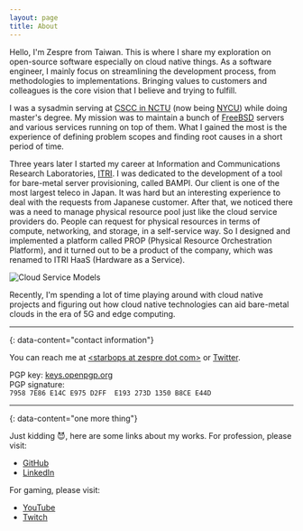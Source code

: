 ```yaml
---
layout: page
title: About
---
```

Hello, I'm Zespre from Taiwan. This is where I share my exploration on
open-source software especially on cloud native things. As a software engineer,
I mainly focus on streamlining the development process, from methodologies to
implementations. Bringing values to customers and colleagues is the core vision
that I believe and trying to fulfill.

I was a sysadmin serving at [CSCC in NCTU](https://it.cs.nycu.edu.tw) (now
being [NYCU](https://www.nycu.edu.tw/en/)) while doing master's degree. My
mission was to maintain a bunch of [FreeBSD](https://www.freebsd.org) servers
and various services running on top of them. What I gained the most is the
experience of defining problem scopes and finding root causes in a short period
of time.

Three years later I started my career at Information and Communications
Research Laboratories, [ITRI](https://www.itri.org.tw). I was dedicated to the
development of a tool for bare-metal server provisioning, called BAMPI. Our
client is one of the most largest teleco in Japan. It was hard but an
interesting experience to deal with the requests from Japanese customer. After
that, we noticed there was a need to manage physical resource pool just like
the cloud service providers do. People can request for physical resources in
terms of compute, networking, and storage, in a self-service way. So I designed
and implemented a platform called PROP (Physical Resource Orchestration
Platform), and it turned out to be a product of the company, which was renamed
to ITRI HaaS (Hardware as a Service).

![Cloud Service Models](/assets/images/cloud-service-models.png)

Recently, I'm spending a lot of time playing around with cloud native projects
and figuring out how cloud native technologies can aid bare-metal clouds in the
era of 5G and edge computing.

---
{: data-content="contact information"}

You can reach me at [\<starbops at zespre dot
com\>](mailto:starbops@zespre.com) or [Twitter](https://twitter.com/starbops).

PGP key:
[keys.openpgp.org](https://keys.openpgp.org/vks/v1/by-fingerprint/79587E86E14CE975D2FFE193273D1350B8CEE44D)<br />
PGP signature:<br />
`7958 7E86 E14C E975 D2FF  E193 273D 1350 B8CE E44D`

---
{: data-content="one more thing"}

Just kidding :smiling_imp:, here are some links about my works. For profession,
please visit:

-  [GitHub](https://github.com/starbops)
-  [LinkedIn](https://www.linkedin.com/in/starbops)

For gaming, please visit:

-  [YouTube](https://www.youtube.com/channel/UCVIPbYP853Uz7EgmANh85MQ)
-  [Twitch](https://www.twitch.tv/starbops)
